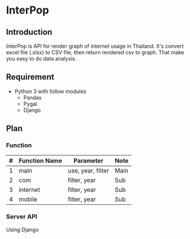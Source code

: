 # InterPop

## Introduction
InterPop is API for render graph of internet usage in Thailand.
It's convert excel file (.xlsx) to CSV file, then return rendered csv to graph.
That make you easy to do data analysis.


## Requirement
* Python 3 with follow modules
  * Pandas
  * Pygal
  * Django

## Plan

### Function

| # | Function Name | Parameter         | Note |
| - | ------------- | ----------------- | ---- |
| 1 | main          | use, year, filter | Main |
| 2 | com           | filter, year      | Sub  |
| 3 | internet      | filter, year      | Sub  |
| 4 | mobile        | filter, year      | Sub  |

### Server API

Using Django
